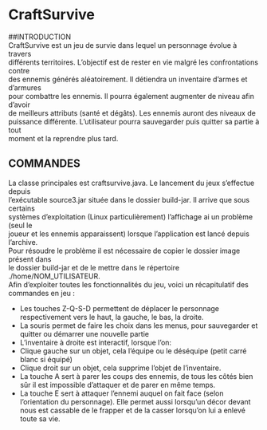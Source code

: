 # CraftSurvive  
##INTRODUCTION  
CraftSurvive est un jeu de survie dans lequel un personnage évolue à travers  
différents territoires. L’objectif est de rester en vie malgré les confrontations contre  
des ennemis générés aléatoirement. Il détiendra un inventaire d’armes et d’armures  
pour combattre les ennemis. Il pourra également augmenter de niveau afin d’avoir  
de meilleurs attributs (santé et dégâts). Les ennemis auront des niveaux de  
puissance différente. L’utilisateur pourra sauvegarder puis quitter sa partie à tout  
moment et la reprendre plus tard.  

## COMMANDES  
La classe principales est craftsurvive.java. Le lancement du jeux s’effectue depuis  
l’exécutable source3.jar située dans le dossier build-jar. Il arrive que sous certains  
systèmes d’exploitation (Linux particulièrement) l’affichage ai un problème (seul le  
joueur et les ennemis apparaissent) lorsque l’application est lancé depuis l’archive.  
Pour résoudre le problème il est nécessaire de copier le dossier image présent dans  
le dossier build-jar et de le mettre dans le répertoire ./home/NOM_UTILISATEUR.  
Afin d’exploiter toutes les fonctionnalités du jeu, voici un récapitulatif des  
commandes en jeu :  
- Les touches Z-Q-S-D permettent de déplacer le personnage respectivement
vers le haut, la gauche, le bas, la droite.
- La souris permet de faire les choix dans les menus, pour sauvegarder et
quitter ou démarrer une nouvelle partie
- L’inventaire à droite est interactif, lorsque l’on:
- Clique gauche sur un objet, cela l’équipe ou le déséquipe (petit carré
blanc si équipé)
- Clique droit sur un objet, cela supprime l’objet de l’inventaire.
- La touche A sert à parer les coups des ennemis, de tous les côtés bien sûr il
est impossible d’attaquer et de parer en même temps.
- La touche E sert à attaquer l’ennemi auquel on fait face (selon l’orientation du
personnage). Elle permet aussi lorsqu’un décor devant nous est cassable de
le frapper et de la casser lorsqu’on lui a enlevé toute sa vie.
